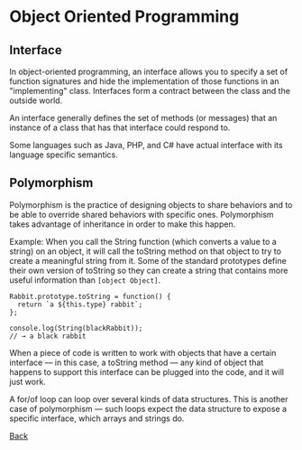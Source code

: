 # Object Oriented Programming

## Interface

In object-oriented programming, an interface allows you to specify a set of function signatures and hide the implementation of those functions in an "implementing" class. Interfaces form a contract between the class and the outside world.

An interface generally defines the set of methods (or messages) that an instance of a class that has that interface could respond to.

Some languages such as Java, PHP, and C# have actual interface with its language specific semantics.

## Polymorphism

Polymorphism is the practice of designing objects to share behaviors and to be able to override shared behaviors with specific ones. Polymorphism takes advantage of inheritance in order to make this happen.

Example:
When you call the String function (which converts a value to a string) on an object, it will call the toString method on that object to try to create a meaningful string from it. Some of the standard prototypes define their own version of toString so they can create a string that contains more useful information than `[object Object]`.

```
Rabbit.prototype.toString = function() {
  return `a ${this.type} rabbit`;
};

console.log(String(blackRabbit));
// → a black rabbit
```

When a piece of code is written to work with objects that have a certain interface — in this case, a toString method — any kind of object that happens to support this interface can be plugged into the code, and it will just work.

A for/of loop can loop over several kinds of data structures. This is another case of polymorphism — such loops expect the data structure to expose a specific interface, which arrays and strings do.

[Back](../../README.md)
